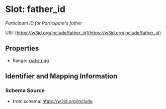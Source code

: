 # Slot: father_id
_Participant ID for Participant's father_


URI: [https://w3id.org/include/father_id](https://w3id.org/include/father_id)



<!-- no inheritance hierarchy -->


## Properties

 * Range: [xsd:string](xsd:string)



## Identifier and Mapping Information







### Schema Source


* from schema: https://w3id.org/include




